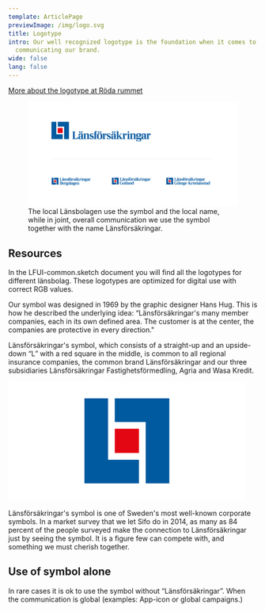 ```yaml
---
template: ArticlePage
previewImage: /img/logo.svg
title: Logotype
intro: Our well recognized logotype is the foundation when it comes to
  communicating our brand.
wide: false
lang: false
---
```

[More about the logotype at Röda rummet](https://cloud.brandmaster.com/brandcenter/se/lansforsakringar/component/default/5115)

<figure class="Image Image__border "><img src="/img/logotype.png" srcset="/img/logotype.png 2x" alt=""><figcaption><div class="Image__caption">The local Länsbolagen use the symbol and the local name, while in joint, overall communication we use the symbol together with the name Länsförsäkringar.</div></figcaption></figure>

## Resources

In the LFUI-common.sketch document you will find all the logotypes for different länsbolag. These logotypes are optimized for digital use with correct RGB values.

<section>
<Collapse title="The symbol">
<div class="content">

<div class="ImageBlock ImageBlock__right"><div class="ImageBlock__content">

Our symbol was designed in 1969 by the graphic designer Hans Hug. This is how he described the underlying idea: “Länsförsäkringar's many member companies, each in its own defined area. The customer is at the center, the companies are protective in every direction."

Länsförsäkringar's symbol, which consists of a straight-up and an upside-down “L” with a red square in the middle, is common to all regional insurance companies, the common brand Länsförsäkringar and our three subsidiaries Länsförsäkringar Fastighetsförmedling, Agria and Wasa Kredit.</div><div class="ImageBlock__object"><img class="ImageBlock__image" src="/img/logo.svg" alt="" /></div></div>

</div></Collapse>
<Collapse title="Symbol recognition">
<div class="content">



Länsförsäkringar's symbol is one of Sweden's most well-known corporate symbols. In a market survey that we let Sifo do in 2014, as many as 84 percent of the people surveyed make the connection to Länsförsäkringar just by seeing the symbol. It is a figure few can compete with, and something we must cherish together.



</div></Collapse>
</section>

## Use of symbol alone

In rare cases it is ok to use the symbol without “Länsförsäkringar”. When the communication is global (examples: App-icon or global campaigns.)
